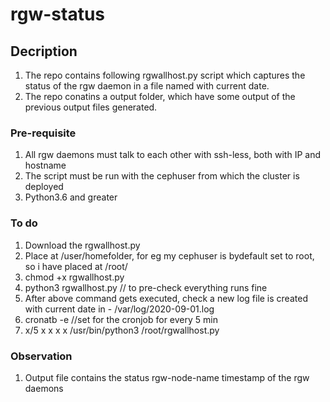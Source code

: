 # rgw-status

## Decription
1. The repo contains following rgwallhost.py script which captures the status of the rgw daemon in a file named with current date.
2. The repo conatins a output folder, which have some output of the previous output files generated.

### Pre-requisite
1. All rgw daemons must talk to each other with ssh-less, both with IP and hostname
2. The script must be run with the cephuser from which the cluster is deployed
3. Python3.6 and greater

### To do
1. Download the rgwallhost.py
2. Place at /user/homefolder, for eg my cephuser is bydefault set to root, so i have placed at /root/
3. chmod +x rgwallhost.py
4. python3 rgwallhost.py // to pre-check everything runs fine
5. After above command gets executed, check a new log file is created with current date in -  /var/log/2020-09-01.log
7. cronatb -e //set for the cronjob for every 5 min
8. x/5 x x x x /usr/bin/python3 /root/rgwallhost.py

### Observation
1. Output file contains the status rgw-node-name timestamp of the rgw daemons
